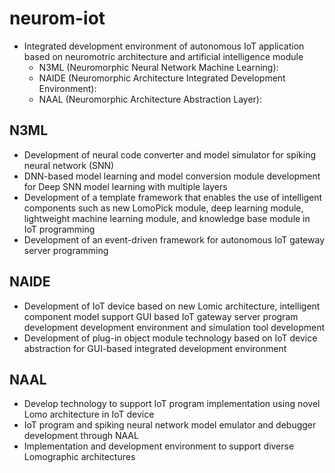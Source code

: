 # neurom-iot
- Integrated development environment of autonomous IoT application based on neuromotric architecture and artificial intelligence module
    - N3ML (Neuromorphic Neural Network Machine Learning):
    - NAIDE (Neuromorphic Architecture Integrated Development Environment):
    - NAAL (Neuromorphic Architecture Abstraction Layer):
    
## N3ML
- Development of neural code converter and model simulator for spiking neural network (SNN)
- DNN-based model learning and model conversion module development for Deep SNN model learning with multiple layers
- Development of a template framework that enables the use of intelligent components such as new LomoPick module, deep learning module, lightweight machine learning module, and knowledge base module in IoT programming
- Development of an event-driven framework for autonomous IoT gateway server programming

## NAIDE
- Development of IoT device based on new Lomic architecture, intelligent component model support GUI based IoT gateway server program development development environment and simulation tool development
- Development of plug-in object module technology based on IoT device abstraction for GUI-based integrated development environment

## NAAL
- Develop technology to support IoT program implementation using novel Lomo architecture in IoT device
- IoT program and spiking neural network model emulator and debugger development through NAAL
- Implementation and development environment to support diverse Lomographic architectures


